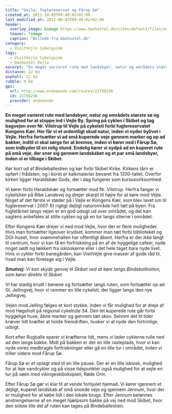```yaml
---
title: "Vejle, fuglereservat og Fårup Sø"
created_at: 2011-10-03T09:48:02+02:00
last_modified_at: 2012-06-03T09:48:02+02:00
header:
  overlay_image: &image https://www.danhostel.dk/sites/default/files/node/related_product/field_images/608126/309267.jpeg
  teaser: *image
  caption: "Billede fra danhostel.dk"
category:
  - VisitVejle Cykelguide
tags:
  - VisitVejle Cykelguide
  - Danhostel Vejle
excerpt: "En meget varieret rute med landsbyer, natur og områdets største sø og mulighed for at stoppe ind i Vejle By."
distance: 22 km
asphalt: 22 km
rubble: 0 km
gps: 
  url: http://www.endomondo.com/routes/21756236
  id: 21756236
  provider: endomondo
---
```


**En meget varieret rute med landsbyer, natur og områdets største sø og mulighed for at stoppe ind i Vejle By. Spring på cyklen i Skibet og tag bagvejen over Nr. Vilstrup til Vejle på cykelsti forbi fuglereservatet Kongens Kær. Her får vi et ordentligt skud natur, inden vi nyder bylivet i Vejle. Herfra fortsætter vi ad små kuperede veje gennem marker og op ad bakker, indtil vi skal sørge for at bremse, inden vi kører ned i Fårup Sø, som indbyder til en rolig stund. Endelig kører vi sydpå ad en kuperet rute på små veje, der snor sig gennem landskabet og et par små landsbyer, inden vi er tilbage i Skibet.**

Kør kort ud af Bindeballestien og kør forbi Skibet Kirke. Kirkens tårn er opført i frådsten, og i koret er kalkmalerier bevaret fra 1200-tallet. Overfor kirken ligger Haraldskær Gods, der i dag fungerer som kursusvirksomhed. 

Vi kører forbi Haraldskær og fortsætter mod Nr. Vilstrup. Herfra fanger vi cykelstien på Ribe Landevej og drejer skarpt til højre for at køre mod Vejle. Noget af det første vi støder på i Vejle er Kongens Kær, som blev lavet om til fuglereservat i 2007. Et rigtigt dejligt naturområde helt tæt på byen. Fra fugletårnet langs vejen er en god udsigt ud over området, og det kan sagtens anbefales at stille cyklen og gå en tur langs stierne i området.

Efter Kongens Kær drejer vi ned mod Vejle, hvor der er flere muligheder. Hvis man fortsætter ligeover krydset, kommer man tæt forbi biblioteket og DGI-huset, hvor svømmehallen har offentligt åbent. Herfra er der ikke langt til centrum, hvor vi kan få en forfriskning på en af de hyggelige cafeer, nyde noget sødt og lækkert fra iskioskerne eller i det hele taget bare nyde livet. Hvis vi cykler forbi banegården, kan VisitVejle give masser af gode råd til, hvad man kan foretage sig i Vejle.

_**Smutvej**: Vi kan skyde genvej til Skibet ved at køre langs Bindeballestien, som kører direkte til Skibet._

Vi har stadig krudt i benene og fortsætter langs ruten, som fortsætter op ad Gl. Jellingvej, hvor vi rammer en lille cykelsti, der ligger langs den nye Jellingvej.

Vejen mod Jelling følges et kort stykke, inden vi får mulighed for at dreje af mod Høgsholt på regional cykelrute 34. Den let kuperede rute går forbi hyggelige huse, åbne marker og gennem tæt skov. Selvom det til tider kræver lidt kræfter at holde fremdriften, husker vi at nyde den fortrinlige udsigt. 

Kort efter Rugballe sparer vi kræfterne lidt, mens vi lader cyklerne rulle ned ad den lange bakke. Midt på bakken er der en lille rasteplads, hvor vi kan nyde vores medbragte forfriskninger eller gå en lille tur i området, inden vi triller videre mod Fårup Sø. 

Fårup Sø er et oplagt sted til en lille pause. Der er en lille iskiosk, mulighed for at leje vandcykler og på visse tidspunkter også mulighed for at sejle en tur på søen med vikingeskibskopien, Røde Orm. 

Efter Fårup Sø gør vi klar til at vende forhjulet hjemad. Vi kører igennem et dejligt, kuperet landskab af små snoede veje og igennem Jennum, hvor der er mulighed for at købe lidt i den lokale brugs. Efter Jennum belønnes anstrengelserne af en meget hjælpsom bakke på vej ned mod Skibet, hvor den sidste lille del af ruten kan tages på Bindeballestien.
